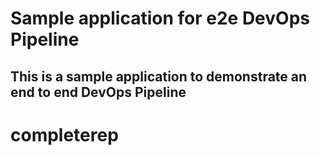 # Sample application for e2e DevOps Pipeline
## This is a sample application to demonstrate an end to end DevOps Pipeline


# completerep
